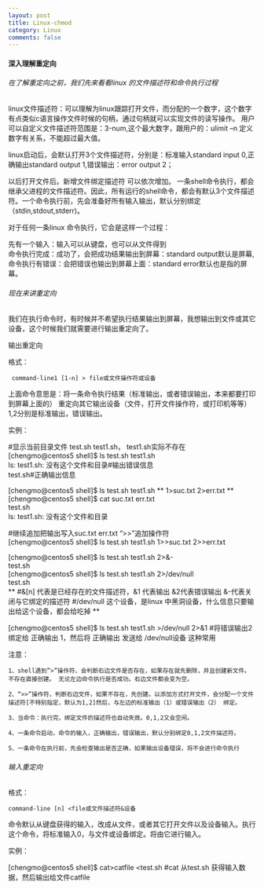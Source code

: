 ```yaml
---
layout: post
title: Linux-chmod
category: Linux
comments: false
---
```


#### 深入理解重定向

###### 在了解重定向之前，我们先来看看linux 的文件描述符和命令执行过程

linux文件描述符：可以理解为linux跟踪打开文件，而分配的一个数字，这个数字有点类似c语言操作文件时候的句柄，通过句柄就可以实现文件的读写操作。 用户可以自定义文件描述符范围是：3-num,这个最大数字，跟用户的：ulimit –n 定义数字有关系，不能超过最大值。



linux启动后，会默认打开3个文件描述符，分别是：标准输入standard input 0,正确输出standard output 1,错误输出：error output 2；

以后打开文件后。新增文件绑定描述符 可以依次增加。 一条shell命令执行，都会继承父进程的文件描述符。因此，所有运行的shell命令，都会有默认3个文件描述符。一个命令执行前，先会准备好所有输入输出，默认分别绑定（stdin,stdout,stderr)。

对于任何一条linux 命令执行，它会是这样一个过程：

先有一个输入：输入可以从键盘，也可以从文件得到  
命令执行完成：成功了，会把成功结果输出到屏幕：standard output默认是屏幕,
命令执行有错误：会把错误也输出到屏幕上面：standard error默认也是指的屏幕。


###### 现在来讲重定向

我们在执行命令时，有时候并不希望执行结果输出到屏幕，我想输出到文件或其它设备，这个时候我们就需要进行输出重定向了。

输出重定向

格式：

     command-line1 [1-n] > file或文件操作符或设备

  上面命令意思是：将一条命令执行结果（标准输出，或者错误输出，本来都要打印到屏幕上面的）  重定向其它输出设备（文件，打开文件操作符，或打印机等等）1,2分别是标准输出，错误输出。

  实例：

  #显示当前目录文件 test.sh test1.sh， test1.sh实际不存在  
  [chengmo@centos5 shell]$ ls test.sh test1.sh  
  ls: test1.sh: 没有这个文件和目录#输出错误信息  
  test.sh#正确输出信息

  [chengmo@centos5 shell]$ ls test.sh test1.sh ** 1>suc.txt 2>err.txt **  
  [chengmo@centos5 shell]$ cat suc.txt err.txt   
  test.sh  
  ls: test1.sh: 没有这个文件和目录  

  #继续追加把输出写入suc.txt err.txt  “>>”追加操作符  
  [chengmo@centos5 shell]$ ls test.sh test1.sh 1>>suc.txt 2>>err.txt   

  [chengmo@centos5 shell]$ ls test.sh test1.sh 2>&-   
  test.sh  
  [chengmo@centos5 shell]$ ls test.sh test1.sh 2>/dev/null  
  test.sh    
  ** #&[n] 代表是已经存在的文件描述符，&1 代表输出 &2代表错误输出 &-代表关闭与它绑定的描述符   #/dev/null 这个设备，是linux 中黑洞设备，什么信息只要输出给这个设备，都会给吃掉 **


  [chengmo@centos5 shell]$ ls test.sh test1.sh >/dev/null 2>&1  #将错误输出2 绑定给 正确输出 1，然后将 正确输出 发送给 /dev/null设备  这种常用  

  注意：

    1、shell遇到”>”操作符，会判断右边文件是否存在，如果存在就先删除，并且创建新文件。不存在直接创建。 无论左边命令执行是否成功。右边文件都会变为空。

    2、“>>”操作符，判断右边文件，如果不存在，先创建。以添加方式打开文件，会分配一个文件描述符[不特别指定，默认为1,2]然后，与左边的标准输出（1）或错误输出（2） 绑定。

    3、当命令：执行完，绑定文件的描述符也自动失效。0,1,2又会空闲。

    4、一条命令启动，命令的输入，正确输出，错误输出，默认分别绑定0,1,2文件描述符。

    5、一条命令在执行前，先会检查输出是否正确，如果输出设备错误，将不会进行命令执行   

###### 输入重定向

格式：

    command-line [n] <file或文件描述符&设备

命令默认从键盘获得的输入，改成从文件，或者其它打开文件以及设备输入。执行这个命令，将标准输入0，与文件或设备绑定。将由它进行输入。

实例：

[chengmo@centos5 shell]$ cat>catfile <test.sh
#cat 从test.sh 获得输入数据，然后输出给文件catfile
